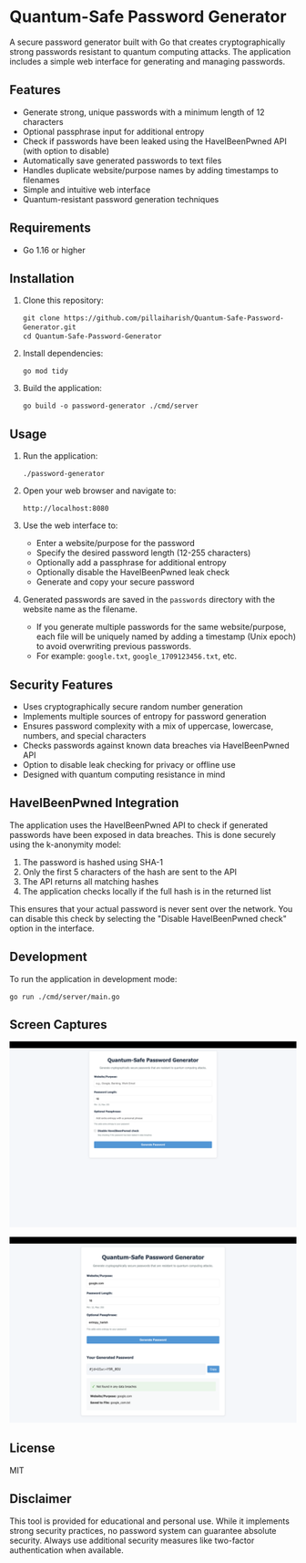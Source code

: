 # Quantum-Safe Password Generator

A secure password generator built with Go that creates cryptographically strong passwords resistant to quantum computing attacks. The application includes a simple web interface for generating and managing passwords.

## Features

- Generate strong, unique passwords with a minimum length of 12 characters
- Optional passphrase input for additional entropy
- Check if passwords have been leaked using the HaveIBeenPwned API (with option to disable)
- Automatically save generated passwords to text files
- Handles duplicate website/purpose names by adding timestamps to filenames
- Simple and intuitive web interface
- Quantum-resistant password generation techniques

## Requirements

- Go 1.16 or higher

## Installation

1. Clone this repository:
   ```
   git clone https://github.com/pillaiharish/Quantum-Safe-Password-Generator.git
   cd Quantum-Safe-Password-Generator
   ```

2. Install dependencies:
   ```
   go mod tidy
   ```

3. Build the application:
   ```
   go build -o password-generator ./cmd/server
   ```

## Usage

1. Run the application:
   ```
   ./password-generator
   ```

2. Open your web browser and navigate to:
   ```
   http://localhost:8080
   ```

3. Use the web interface to:
   - Enter a website/purpose for the password
   - Specify the desired password length (12-255 characters)
   - Optionally add a passphrase for additional entropy
   - Optionally disable the HaveIBeenPwned leak check
   - Generate and copy your secure password

4. Generated passwords are saved in the `passwords` directory with the website name as the filename.
   - If you generate multiple passwords for the same website/purpose, each file will be uniquely named by adding a timestamp (Unix epoch) to avoid overwriting previous passwords.
   - For example: `google.txt`, `google_1709123456.txt`, etc.

## Security Features

- Uses cryptographically secure random number generation
- Implements multiple sources of entropy for password generation
- Ensures password complexity with a mix of uppercase, lowercase, numbers, and special characters
- Checks passwords against known data breaches via HaveIBeenPwned API
- Option to disable leak checking for privacy or offline use
- Designed with quantum computing resistance in mind

## HaveIBeenPwned Integration

The application uses the HaveIBeenPwned API to check if generated passwords have been exposed in data breaches. This is done securely using the k-anonymity model:

1. The password is hashed using SHA-1
2. Only the first 5 characters of the hash are sent to the API
3. The API returns all matching hashes
4. The application checks locally if the full hash is in the returned list

This ensures that your actual password is never sent over the network. You can disable this check by selecting the "Disable HaveIBeenPwned check" option in the interface.

## Development

To run the application in development mode:

```
go run ./cmd/server/main.go
```

## Screen Captures

![Webapp Preview](https://github.com/pillaiharish/Quantum-Safe-Password-Generator/blob/main/images/Webapp-1.png)

![Webapp Password Generated](https://github.com/pillaiharish/Quantum-Safe-Password-Generator/blob/main/images/Webapp-2.png)

## License

MIT

## Disclaimer

This tool is provided for educational and personal use. While it implements strong security practices, no password system can guarantee absolute security. Always use additional security measures like two-factor authentication when available. 
